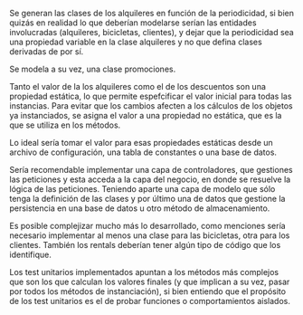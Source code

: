 ﻿Se generan las clases de los alquileres en función de la periodicidad, si bien quizás en realidad lo que deberían modelarse serían las entidades involucradas
(alquileres, bicicletas, clientes), y dejar que la periodicidad sea una propiedad variable en la clase alquileres y no que defina clases derivadas de por sí.

Se modela a su vez, una clase promociones.

Tanto el valor de la los alquileres como el de los descuentos son una propiedad estática, lo que permite espefcificar el valor inicial para todas las instancias.
Para evitar que los cambios afecten a los cálculos de los objetos ya instanciados, se asigna el valor a una propiedad no estática, que es la que se utiliza en los métodos.

Lo ideal sería tomar el valor para esas propiedades estáticas desde un archivo de configuración, una tabla de constantes o una base de datos.

Sería recomendable implementar una capa de controladores, que gestiones las peticiones y esta acceda a la capa del negocio, en donde se resuelve la lógica de las peticiones.
Teniendo aparte una capa de modelo que sólo tenga la definición de las clases y por último una de datos que gestione la persistencia en una base de datos u otro método de almacenamiento.

Es posible complejizar mucho más lo desarrollado, como menciones sería necesario implementar al menos una clase para las bicicletas, otra para los clientes. También los rentals deberían
tener algún tipo de código que los identifique.

Los test unitarios implementados apuntan a los métodos más complejos que son los que calculan los valores finales (y que implican a su vez, pasar por todos los métodos de instanciación),
si bien entiendo que el propósito de los test unitarios es el de probar funciones o comportamientos aislados.
